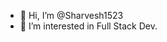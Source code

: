 - 👋 Hi, I’m @Sharvesh1523
- 👀 I’m interested in Full Stack Dev.

<!---
Sharvesh1523/Sharvesh1523 is a ✨ special ✨ repository because its `README.md` (this file) appears on your GitHub profile.
You can click the Preview link to take a look at your changes.
--->
